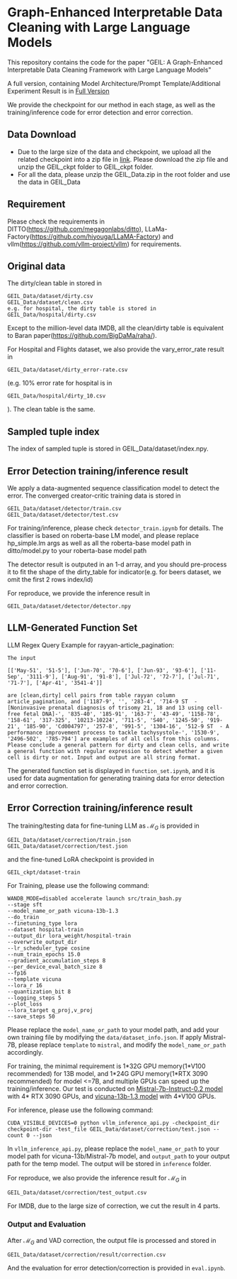 # Graph-Enhanced Interpretable Data Cleaning with Large Language Models
This repository contains the code for the paper "GEIL: A Graph-Enhanced Interpretable Data Cleaning Framework
with Large Language Models"

A full version, containing Model Architecture/Prompt Template/Additional Experiment Result is in [Full Version](./supplementary/Graph_Enhanced_Interpretable_Data_Cleaning_with_Large_Language_Models___SIGMOD_v10_full_version.pdf)

We provide the checkpoint for our method in each stage, as well as the training/inference code for error detection and error correction.

## Data Download
- Due to the large size of the data and checkpoint, we upload all the related checkpoint into a zip file in [link](https://drive.google.com/file/d/1-D_bPJVsN6sTkcNKWJ-9BA3Mci-JpBPa/view?usp=drive_link). Please download the zip file and unzip the GEIL_ckpt folder to GEIL_ckpt folder.
- For all the data, please unzip the GEIL_Data.zip in the root folder and use the data in GEIL_Data
## Requirement

Please check the requirements in DITTO(https://github.com/megagonlabs/ditto), LLaMa-Factory(https://github.com/hiyouga/LLaMA-Factory) and vllm(https://github.com/vllm-project/vllm) for requirements.


## Original data
The dirty/clean table in stored in 
```
GEIL_Data/dataset/dirty.csv
GEIL_Data/dataset/clean.csv
e.g. for hospital, the dirty table is stored in 
GEIL_Data/hospital/dirty.csv
``` 
Except to the million-level data IMDB, all the clean/dirty table is equivalent to Baran paper(https://github.com/BigDaMa/raha/).

For Hospital and Flights dataset, we also provide the vary_error_rate result in 
```
GEIL_Data/dataset/dirty_error-rate.csv
```
(e.g. 10% error rate for hospital is in 
```
GEIL_Data/hospital/dirty_10.csv
```
). The clean table is the same.

## Sampled tuple index
The index of sampled tuple is stored in GEIL_Data/dataset/index.npy.

## Error Detection training/inference result

We apply a data-augmented sequence classification model to detect the error. The converged creator-critic training data is stored in 
```
GEIL_Data/dataset/detector/train.csv
GEIL_Data/dataset/detector/test.csv
```
For training/inference, please check `detector_train.ipynb` for details. The classifier is based on roberta-base LM model, and please replace hp_simple.lm args as well as all the roberta-base model path in ditto/model.py to your roberta-base model path

The detector result is outputed in an 1-d array, and you should pre-process it to fit the shape of the dirty_table for indicator(e.g. for beers dataset, we omit the first 2 rows index/id)

For reproduce, we provide the inference result in 
```
GEIL_Data/dataset/detector/detector.npy
```
## LLM-Generated Function Set
LLM Regex Query Example for rayyan-article_pagination:
```
The input 

[['May-51', '51-5'], ['Jun-70', '70-6'], ['Jun-93', '93-6'], ['11-Sep', '3111-9'], ['Aug-91', '91-8'], ['Jul-72', '72-7'], ['Jul-71', '71-7'], ['Apr-41', '3541-4']]

are [clean,dirty] cell pairs from table rayyan column article_pagination, and ['1187-9', '', '283-4', '714-9 ST  - [Noninvasive prenatal diagnosis of trisomy 21, 18 and 13 using cell-free fetal DNA]-', '835-40', '185-91', '163-7', '43-49', '1158-78', '158-61', '317-325', '10213-10224', '711-5', 'S40', '1245-50', '919-21', '185-90', 'Cd004797', '257-8', '991-5', '1304-16', '512-9 ST  - A performance improvement process to tackle tachysystole-', '1530-9', '2496-502', '785-794'] are examples of all cells from this columns. Please conclude a general pattern for dirty and clean cells, and write a general function with regular expression to detect whether a given cell is dirty or not. Input and output are all string format.
```

The generated function set is displayed in `function_set.ipynb`, and it is used for data augmentation for generating training data for error detection and error correction.



## Error Correction training/inference result
The training/testing data for fine-tuning LLM as $\mathcal{M}_G$ is provided in
```
GEIL_Data/dataset/correction/train.json
GEIL_Data/dataset/correction/test.json
```
and the fine-tuned LoRA checkpoint is provided in
```
GEIL_ckpt/dataset-train
```
For Training, please use the following command:
```
WANDB_MODE=disabled accelerate launch src/train_bash.py     
--stage sft     
--model_name_or_path vicuna-13b-1.3     
--do_train     
--finetuning_type lora     
--dataset hospital-train     
--output_dir lora_weight/hospital-train 
--overwrite_output_dir     
--lr_scheduler_type cosine     
--num_train_epochs 15.0     
--gradient_accumulation_steps 8     
--per_device_eval_batch_size 8     
--fp16     
--template vicuna     
--lora_r 16     
--quantization_bit 8 
--logging_steps 5 
--plot_loss  
--lora_target q_proj,v_proj 
--save_steps 50
```
Please replace the `model_name_or_path` to your model path, and add your own training file by modifying the `data/dataset_info.json`. If apply Mistral-7B, please replace `template` to `mistral`, and modify the `model_name_or_path` accordingly.

For training, the minimal requirement is 1\*32G GPU memory(1\*V100 recommended) for 13B model, and 1\*24G GPU memory(1\*RTX 3090 recommended) for model <=7B, and multiple GPUs can speed up the training/inference. Our test is conducted on [Mistral-7b-Instruct-0.2 model](https://huggingface.co/mistralai/Mistral-7B-Instruct-v0.2) with 4\* RTX 3090 GPUs, and [vicuna-13b-1.3 model](https://huggingface.co/lmsys/vicuna-13b-v1.3) with 4\*V100 GPUs.

For inference, please use the following command:
```
CUDA_VISIBLE_DEVICES=0 python vllm_inference_api.py -checkpoint_dir checkpoint-dir -test_file GEIL_Data/dataset/correction/test.json --count 0 --json
```
In `vllm_inference_api.py`, please replace the `model_name_or_path` to your model path for vicuna-13b/Mistral-7b model, and `output_path` to your output path for the temp model. The output will be stored in `inference` folder.

For reproduce, we also provide the inference result for $\mathcal{M}_G$ in 
```
GEIL_Data/dataset/correction/test_output.csv
```
For IMDB, due to the large size of correction, we cut the result in 4 parts.
### Output and Evaluation
After $\mathcal{M}_G$ and VAD correction, the output file is processed and stored in 
```
GEIL_Data/dataset/correction/result/correction.csv
```
And the evaluation for error detection/correction is provided in `eval.ipynb`.


